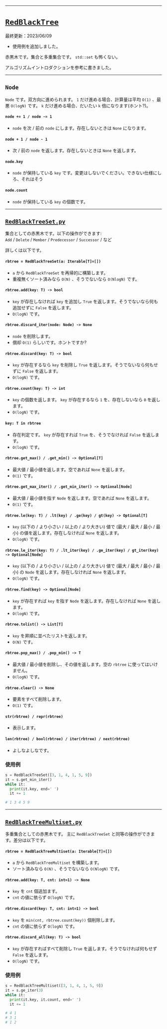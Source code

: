 ____

# [`RedBlackTree`](https://github.com/titanium-22/Library_py/tree/main/DataStructures/BBST/RedBlackTree)

最終更新：2023/06/09
- 使用例を追加しました。

赤黒木です。集合と多重集合です。 `std::set` も怖くない。

アルゴリズムイントロダクションを参考に書きました。

_____

## `Node`

`Node` です。双方向に進められます。 `1` だけ進める場合、計算量は平均 `O(1)` 、最悪 `O(logN)` です。 `k` だけ進める場合、だいたい `k` 倍になります(ホント?)。

#### `node += 1 / node -= 1`
- `node` を次 / 前の `node` にします。存在しないときは `None` になります。

#### `node + 1 / node - 1`
- 次 / 前の `node` を返します。存在しないときは `None` を返します。

#### `node.key`
- `node` が保持している `key` です。変更はしないでください。できない仕様にしろ、それはそう

#### `node.count`
- `node` が保持している `key` の個数です。

_____

## [`RedBlackTreeSet.py`](https://github.com/titanium-22/Library_py/blob/main/DataStructures/BBST/RedBlackTree/RedBlackTreeSet.py)

集合としての赤黒木です。以下の操作ができます:  
`Add` / `Delete` / `Member` / `Predecessor` / `Successor` / など  

詳しくは以下です。

#### `rbtree = RedBlackTreeSet(a: Iterable[T]=[])`
- `a` から `RedBlackTreeSet` を再帰的に構築します。
- 重複無くソート済みなら `O(N)` 、そうでないなら `O(NlogN)` です。

#### `rbtree.add(key: T) -> bool`
- `key` が存在しなければ `key` を追加し `True` を返します。そうでないなら何も追加せずに `False` を返します。
- `O(logN)` です。

#### `rbtree.discard_iter(node: Node) -> None`
- `node` を削除します。
- 償却 `O(1)` らしいです。ホントですか?

#### `rbtree.discard(key: T) -> bool`
- `key` が存在するなら `key` を削除し `True` を返します。そうでないなら何もせずに `False` を返します。
- `O(logN)` です。

#### `rbtree.count(key: T) -> int`
- `key` の個数を返します。 `key` が存在するなら `1` を、存在しないなら `0` を返します。
- `O(logN)` です。

#### `key: T in rbtree`
- 存在判定です。 `key` が存在すれば `True` を、そうでなければ `False` を返します。
- `O(logN)` です。

#### `rbtree.get_max() / .get_min() -> Optional[T]`
- 最大値 / 最小値を返します。空であれば `None` を返します。
- `O(1)` です。

#### `rbtree.get_max_iter() / .get_min_iter() -> Optional[Node]`
- 最大値 / 最小値を指す `Node` を返します。空であれば `None` を返します。
- `O(1)` です。

#### `rbtree.le(key: T) / .lt(key) / .ge(key) / gt(key) -> Optional[T]`
- `key` (以下の / より小さい / 以上の / より大きい) 値で (最大 / 最大 / 最小 / 最小) の値を返します。存在しなければ `None` を返します。
- `O(logN)` です。

#### `rbtree.le_iter(key: T) / .lt_iter(key) / .ge_iter(key) / gt_iter(key) -> Optional[Node]`
- `key` (以下の / より小さい / 以上の / より大きい) 値で (最大 / 最大 / 最小 / 最小) の `Node` を返します。存在しなければ `None` を返します。
- `O(logN)` です。

#### `rbtree.find(key) -> Optional[Node]`
- `key` が存在すれば `key` を指す `Node` を返します。存在しなければ `None` を返します。
- `O(logN)` です。

#### `rbtree.tolist() -> List[T]`
- `key` を昇順に並べたリストを返します。
- `O(N)` です。

#### `rbtree.pop_max() / .pop_min() -> T`
- 最大値 / 最小値を削除し、その値を返します。空の `rbtree` に使ってはいけません。
- `O(logN)` です。

#### `rbtree.clear() -> None`
- 要素をすべて削除します。
- `O(1)` です。

#### `str(rbtree) / repr(rbtree)`
- 表示します。

#### `len(rbtree) / bool(rbtree) / iter(rbtree) / next(rbtree)`
- よしなよしなです。

### 使用例

```python
s = RedBlackTreeSet([3, 1, 4, 1, 5, 9])
it = s.get_min_iter()
while it:
  print(it.key, end=' ')
  it += 1

# 1 3 4 5 9
```

_____

## [`RedBlackTreeMultiset.py`](https://github.com/titanium-22/Library_py/blob/main/DataStructures/BBST/RedBlackTree/RedBlackTreeMultiset.py)

多重集合としての赤黒木です。 主に `RedBlackTreeSet` と同等の操作ができます。差分は以下です。

#### `rbtree = RedBlackTreeMultiset(a: Iterable[T]=[])`
- `a` から `RedBlackTreeMultiset` を構築します。
- ソート済みなら `O(N)` 、そうでないなら `O(NlogN)` です。

#### `rbtree.add(key: T, cnt: int=1) -> None`
- `key` を `cnt` 個追加ます。
- `cnt` の値に依らず `O(logN)` です。

#### `rbtree.discard(key: T, cnt: int=1) -> bool`
- `key` を `min(cnt, rbtree.count(key))` 個削除します。
- `cnt` の値に依らず `O(logN)` です。

#### `rbtree.discard_all(key: T) -> bool`
- `key` が存在すればすべて削除し `True` を返します。そうでなければ何もせず `False` を返します。
- `O(logN)` です。

### 使用例

```python
s = RedBlackTreeMultiset([3, 1, 4, 1, 5, 9])
it = s.ge_iter(3)
while it:
  print(it.key, it.count, end=' ')
  it += 1

# 4 1
# 3 1
# 1 2
```
